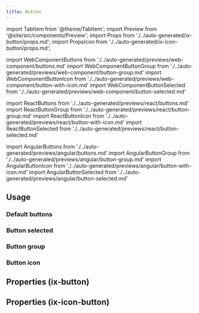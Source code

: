 ```yaml
---
title: Button
---
```


import TabItem from '@theme/TabItem';
import Preview from '@site/src/components/Preview';
import Props from './../auto-generated/ix-button/props.md';
import PropsIcon from './../auto-generated/ix-icon-button/props.md';

import WebComponentButtons from './../auto-generated/previews/web-component/buttons.md'
import WebComponentButtonGroup from './../auto-generated/previews/web-component/button-group.md'
import WebComponentButtonIcon from './../auto-generated/previews/web-component/button-with-icon.md'
import WebComponentButtonSelected from './../auto-generated/previews/web-component/button-selected.md'

import ReactButtons from './../auto-generated/previews/react/buttons.md'
import ReactButtonGroup from './../auto-generated/previews/react/button-group.md'
import ReactButtonIcon from './../auto-generated/previews/react/button-with-icon.md'
import ReactButtonSelected from './../auto-generated/previews/react/button-selected.md'

import AngularButtons from './../auto-generated/previews/angular/buttons.md'
import AngularButtonGroup from './../auto-generated/previews/angular/button-group.md'
import AngularButtonIcon from './../auto-generated/previews/angular/button-with-icon.md'
import AngularButtonSelected from './../auto-generated/previews/angular/button-selected.md'

## Usage

### Default buttons

<Preview name="buttons">
  <TabItem value="angular" key="angular">
    <AngularButtons />
  </TabItem>
  <TabItem value="react" key="react">
    <ReactButtons />
  </TabItem>
  <TabItem value="javascript" key="javascript">
    <WebComponentButtons />
  </TabItem>
</Preview>

### Button selected

<Preview name="button-selected">
  <TabItem value="angular" key="angular">
<AngularButtonSelected />
  </TabItem>
  <TabItem value="react" key="react">
<ReactButtonSelected />
  </TabItem>
  <TabItem value="javascript" key="javascript">
<WebComponentButtonSelected />
  </TabItem>
</Preview>

### Button group

<Preview name="button-group">
  <TabItem value="angular" key="angular">
<AngularButtonGroup />
  </TabItem>
  <TabItem value="react" key="react">
<ReactButtonGroup />
  </TabItem>
  <TabItem value="javascript" key="javascript">
<WebComponentButtonGroup />
  </TabItem>
</Preview>

### Button icon

<Preview name="button-with-icon">
  <TabItem value="angular" key="angular">
<AngularButtonIcon />
  </TabItem>
  <TabItem value="react" key="react">
<ReactButtonIcon />
  </TabItem>
  <TabItem value="javascript" key="javascript">
<WebComponentButtonIcon />
  </TabItem>
</Preview>

## Properties (ix-button)

<Props />

## Properties (ix-icon-button)

<PropsIcon />
